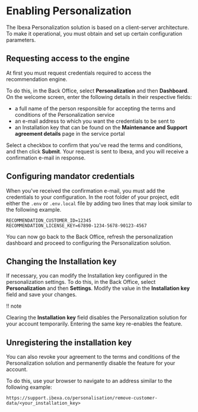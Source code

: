 # Enabling Personalization

The Ibexa Personalization solution is based on a client-server architecture.
To make it operational, you must obtain and set up certain configuration parameters.

## Requesting access to the engine

At first you must request credentials required to access the recommendation engine.

To do this, in the Back Office, select **Personalization** and then **Dashboard**.
On the welcome screen, enter the following details in their respective fields:

* a full name of the person responsible for accepting the terms and conditions of the Personalization service
* an e-mail address to which you want the credentials to be sent to
* an Installation key that can be found on the **Maintenance and Support agreement details** page in the service portal

Select a checkbox to confirm that you've read the terms and conditions, and then click **Submit**.
Your request is sent to Ibexa, and you will receive a confirmation e-mail in response.

## Configuring mandator credentials

When you've received the confirmation e-mail, you must add the credentials to your configuration.
In the root folder of your project, edit either the `.env` or `.env.local` file by adding two lines that may look similar to the following example. 

```
RECOMMENDATION_CUSTOMER_ID=12345
RECOMMENDATION_LICENSE_KEY=67890-1234-5678-90123-4567
```

You can now go back to the Back Office, refresh the personalization dashboard and proceed to configuring the Personalization solution.

## Changing the Installation key

If necessary, you can modify the Installation key configured in the personalization settings.
To do this, in the Back Office, select **Personalization** and then **Settings**.
Modify the value in the **Installation key** field and save your changes.

!! note 

  Clearing the **Installation key** field disables the Personalization solution for your account temporarily.
  Entering the same key re-enables the feature.

## Unregistering the installation key

You can also revoke your agreement to the terms and conditions of the Personalization solution and permanently disable the feature for your account.

To do this, use your browser to navigate to an address similar to the following example:

 ```
 https://support.ibexa.co/personalisation/remove-customer-data/<your_installation_key>
 ```
